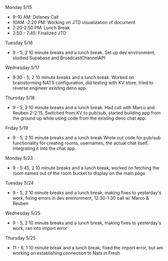 Monday 5/15
<ul>
  <li>9-10 AM: Delaney Call</li>
  <li>10AM -2:20 PM: Working on JTD visualization of document</li>
  <li>2:20-2:50 PM: Lunch Break</li>
  <li>2:50 - 7:45: Finalized JTD</li>
</ul>

Tuesday 5/16
<ul>
  <li>9 - 5, 2 10 minute breaks and a lunch break. Set up dev environment, studied Supabase and BroadcastChannelAPI</li>
</ul>

Wednesday 5/17 
<ul>
  <li>9:30 - 5, 2 10 minute breaks and a lunch break. Worked on brainstorming NATS configuration, did testing with KV store, tried to reverse engineer existing deno app. </li>
</ul>

Thursday 5/18 
<ul>
  <li>9 - 5, 2 10 minute breaks and a lunch break. Had call with Marco and Reuben 2-2:15. Switched from KV to pub/sub, started building app from the ground up while using code from the existing deno chat app.</li>
</ul>

Friday 5/19
<ul>
  <li>9 - 5, 2 10 minute breaks and a lunch break Wrote out code for pub/sub functionality for creating rooms, usernames, the actual chat itself. Integrating it into the chat app.</li>
</ul>

Monday 5/23
<ul>
  <li>9 - 5:45, 2 10 minute breaks and a lunch break, worked on fetching the room names out of the room bucket to display on the main page</li>
</ul>

Tuesday 5/24
<ul>
  <li>9 - 5, 2 10 minute breaks and a lunch break, making fixes to yesterday's work, fixing errors in dev environment, 12:30-1:30 call w/ Marco & Reuben</li>
</ul>

Wednesday 5/25 
<ul>
  <li>9 - 5, 2 10 minute breaks and a lunch break, making fixes to yesterday's work, ran into import error</li>
</ul>

Thursday 5/25 
<ul>
  <li>11 - 6, 1 10 minute break and a lunch break, fixed the import error, but am working on establishing connection to Nats in Fresh</li>
</ul>